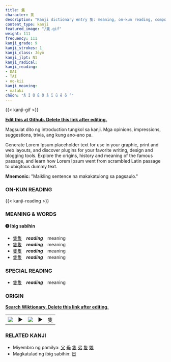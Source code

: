 ```yaml
---
title: 隻
character: 隻
description: "Kanji dictionary entry 隻: meaning, on-kun reading, compounds, origin, related kanji"
content_type: kanji
featured_image: "/隻.gif"
weight: 111
frequency: 111
kanji_grade: 9
kanji_strokes: 1
kanji_class: Jōyō
kanji_jlpt: N1
kanji_radical: 
kanji_reading: 
- DAI
- TAI
- oo-kii
kanji_meaning:
- malaki
chōon: "Ā Ī Ū Ē Ō ā ī ū ē ō ’"
---
```

[//]: # (Don't edit the line below. Kanji animated GIF code is automatically generated.)
{{< kanji-gif >}}

[//]: # (Edit below this line.)

**[Edit this at Github. Delete this link after editing.](https://github.com/tim0g/tim/tree/main/content/kanji/隻/index.md)**

Magsulat dito ng introduction tungkol sa kanji. Mga opinions, impressions, suggestions, trivia, ang kung ano-ano pa.

Generate Lorem Ipsum placeholder text for use in your graphic, print and web layouts, and discover plugins for your favorite writing, design and blogging tools. Explore the origins, history and meaning of the famous passage, and learn how Lorem Ipsum went from scrambled Latin passage to ubiqitous dummy text.
 
**Mnemonic:** "Maikling sentence na makakatulong sa pagsaulo."

### ON-KUN READING

[//]: # (Don't edit the line below. ON-KUN READING code is automatically generated.)
{{< kanji-reading >}}

### MEANING & WORDS

#### ➊ **Ibig sabihin**
  - [隻](../隻)[隻](../隻)　***reading***　meaning
  - [隻](../隻)[隻](../隻)　***reading***　meaning
  - [隻](../隻)[隻](../隻)　***reading***　meaning
  - [隻](../隻)[隻](../隻)　***reading***　meaning

### SPECIAL READING
  - [隻](../隻)[隻](../隻)　***reading***　meaning

### ORIGIN

**[Search Wiktionary. Delete this link after editing.](https://wiktionary.org/wiki/隻)**
<table class="kanji-table"><tr><td>
<img src="60px-隻-bronze.svg.png">
</td><td>▶</td><td>
<img src="60px-隻-oracle.svg.png">
</td><td>▶</td>
<td class="kanji-origin">隻</td>
</tr></table>

### RELATED KANJI
- Miyembro ng pamilya: [父](../父) [母](../母) [隻](../隻) [弟](../弟) [隻](../隻) [娘](../娘)
- Magkatulad ng ibig sabihin: [日](../日)
